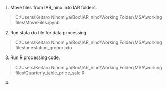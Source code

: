 1. Move files from IAR_nino into IAR folders.

> C:\Users\Keitaro Ninomiya\Box\IAR_nino\Working Folder\MSA\working files\MoveFiles.ipynb

2. Run stata do file for data processing

> C:\Users\Keitaro Ninomiya\Box\IAR_nino\Working Folder\MSA\working files\onestation_qreport.do

3. Run R processing code.

> C:\Users\Keitaro Ninomiya\Box\IAR_nino\Working Folder\MSA\working files\Quarterly_table_price_sale.R

4. 
